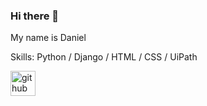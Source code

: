 ### Hi there 👋 
My name is Daniel


Skills: Python / Django / HTML / CSS / UiPath



[<img src='https://cdn.jsdelivr.net/npm/simple-icons@3.0.1/icons/github.svg' alt='github' height='40'>](https://github.com/Tyroooo)  

